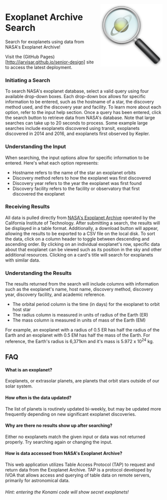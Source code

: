 <p align="center">
  <img src="https://github.com/jarvisar/senior-design/blob/master/src/assets/icon.png" width="200px" style="float: right; margin-left: 10px;"/>

# Exoplanet Archive Search

 Search for exoplanets using data from NASA's Exoplanet Archive!
 
 Visit the (GitHub Pages)[http://jarvisar.github.io/senior-design] site to access the latest deployment.
      
 ### Initiating a Search
 
 To search NASA's exoplanet database, select a valid query using four available drop-down boxes. 
      Each drop-down box allows for specific information to be entered, such as the hostname of a star, the discovery 
      method used, and the discovery year and facility. To learn more about each option, refer to the input help section. 
      Once a query has been entered, click the search button to retrieve data from NASA's database. Note that large searches
      can take up to 20 seconds to process. Some example large searches include exoplanets discovered using transit, exoplanets 
      discovered in 2014 and 2016, and exoplanets first observed by Kepler.
      
 ### Understanding the Input
 
 When searching, the input options allow for specific information to be entered. Here's what each option represents:
 
 * Hostname refers to the name of the star an exoplanet orbits
 * Discovery method refers to how the exoplanet was first discovered
 * Discovery year refers to the year the exoplanet was first found
 * Discovery facility refers to the facility or observatory that first discovered the exoplanet

### Receiving Results

All data is pulled directly from [NASA's Exoplanet Archive](https://exoplanetarchive.ipac.caltech.edu/cgi-bin/TblView/nph-tblView?app=ExoTbls&config=PSCompPars) operated by the California Institute of Technology. After submitting a search, the results will be displayed in a table format. Additionally, a download button will appear, allowing the results to be exported to a CSV file on the local disk. 
        To sort the data, click on a column header to toggle between descending and ascending order. 
        By clicking on an individual exoplanet's row, specific data about that exoplanet can be viewed such as its position 
        in the sky and other additional resources. Clicking on a card's title will search for exoplanets with similar data.
        
### Understanding the Results

The results returned from the search will include columns with information such as the exoplanet's name, host name, discovery method, discovery year, discovery facility, and academic reference.

* The orbital period column is the time (in days) for the exoplanet to orbit host star
* The radius column is measured in units of radius of the Earth (ER)
* The mass column is measured in units of mass of the Earth (EM)

For example, an exoplanet with a radius of 0.5 ER has half the radius of the Earth and an exoplanet with 0.5 EM has half the mass of the Earth. For reference, the Earth's radius is 6,371km and 
      it's mass is 5.972 x 10<sup>24</sup> kg.

## FAQ

#### What is an exoplanet?

Exoplanets, or extrasolar planets, are planets that orbit stars outside of our solar system.

#### How often is the data updated?

The list of planets is routinely updated bi-weekly, but may be updated more frequently depending on new significant exoplanet discoveries.

#### Why are there no results show up after searching?

Either no exoplanets match the given input or data was not returned properly. Try searching again or changing the input.

#### How is data accessed from NASA's Exoplanet Archive?

This web application utilizes Table Access Protocol (TAP) to request and return data from the Exoplanet Archive. TAP is a protocol developed by IVOA that allows access and querying of table data on remote servers, primarily for astronomical data.

###### Hint: entering the Konami code will show secret exoplanets!
